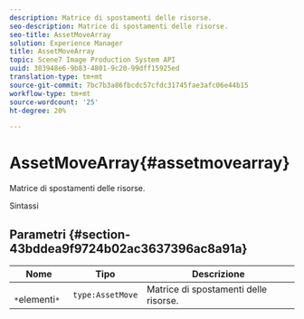 ```yaml
---
description: Matrice di spostamenti delle risorse.
seo-description: Matrice di spostamenti delle risorse.
seo-title: AssetMoveArray
solution: Experience Manager
title: AssetMoveArray
topic: Scene7 Image Production System API
uuid: 303948e6-9b83-4801-9c20-99dff15925ed
translation-type: tm+mt
source-git-commit: 7bc7b3a86fbcdc57cfdc31745fae3afc06e44b15
workflow-type: tm+mt
source-wordcount: '25'
ht-degree: 20%

---
```



# AssetMoveArray{#assetmovearray}

Matrice di spostamenti delle risorse.

Sintassi

## Parametri {#section-43bddea9f9724b02ac3637396ac8a91a}

| Nome | Tipo | Descrizione |
|---|---|---|
| ` *`elementi`*` | `type:AssetMove` | Matrice di spostamenti delle risorse. |

